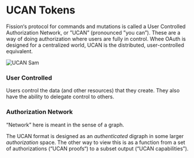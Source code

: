 # UCAN Tokens

Fission‘s protocol for commands and mutations is called a User Controlled Authorization Network, or ”UCAN” \(pronounced ”you can”\). These are a way of doing authorization where users are fully in control. Whee OAuth is designed for a centralized world, UCAN is the distributed, user-controlled equivalent.

![UCAN Sam](https://s3.fission.codes/2020/05/UCAN_SAM-1.png)

### User Controlled

Users control the data \(and other resources\) that they create. They also have the ability to delegate control to others.

### Authorization Network

“Network” here is meant in the sense of a graph.

The UCAN format is designed as an _authenticated_ digraph in some larger _authorization_ space. The other way to view this is as a function from a set of authorizations \(“UCAN proofs“\) to a subset output \(“UCAN capabilities”\).


